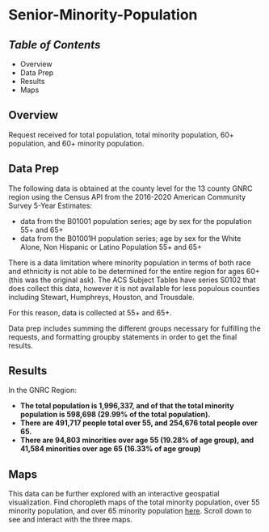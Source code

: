 # **Senior-Minority-Population**

## *Table of Contents*  
+ Overview
+ Data Prep  
+ Results  
+ Maps  

## Overview  

Request received for total population, total minority population, 60+ population, and 60+ minority population.  

## Data Prep  

The following data is obtained at the county level for the 13 county GNRC region using the Census API from the 2016-2020 American Community Survey 5-Year Estimates:  

+ data from the B01001 population series; age by sex for the population 55+ and 65+  
+ data from the B01001H population series; age by sex for the White Alone, Non Hispanic or Latino Population 55+ and 65+  

There is a data limitation where minority population in terms of both race and ethnicity is not able to be determined for the entire region for ages 60+ (this was the original ask). The ACS Subject Tables have series S0102 that does collect this data, however it is not available for less populous counties including Stewart, Humphreys, Houston, and Trousdale.

For this reason, data is collected  at 55+ and 65+.

Data prep includes summing the different groups necessary for fulfilling the requests, and formatting groupby statements in order to get the final results.  

## Results  

In the GNRC Region:
+ **The total population is 1,996,337, and of that the total minority population is 598,698 (29.99% of the total population).**
+ **There are 491,717 people total over 55, and 254,676 total people over 65.**
+ **There are 94,803 minorities over age 55 (19.28% of age group), and 41,584 minorities over age 65 (16.33% of age group)**

## Maps

This data can be further explored with an interactive geospatial visualization.
Find choropleth maps of the total minority population, over 55 minority population, and over 65 minority population <a href="https://nbviewer.org/github/Greater-Nashville-Regional-Council/Senior-Minority-Population/blob/main/notebooks/2.%20Maps.ipynb">here</a>. Scroll down to see and interact with the three maps.
